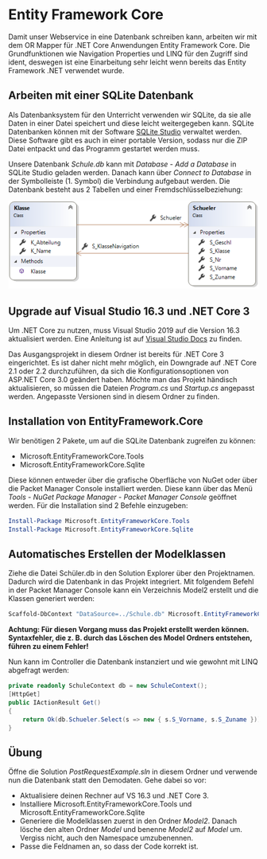 # Entity Framework Core
Damit unser Webservice in eine Datenbank schreiben kann, arbeiten wir mit dem OR Mapper für .NET Core Anwendungen
Entity Framework Core. Die Grundfunktionen wie Navigation Properties und LINQ für den Zugriff sind ident,
deswegen ist eine Einarbeitung sehr leicht wenn bereits das Entity Framework .NET verwendet wurde.

## Arbeiten mit einer SQLite Datenbank
Als Datenbanksystem für den Unterricht verwenden wir SQLite, da sie alle Daten in einer Datei speichert
und diese leicht weitergegeben kann. SQLite Datenbanken können mit der Software [SQLite Studio](https://sqlitestudio.pl/index.rvt?act=download)
verwaltet werden. Diese Software gibt es auch in einer portable Version, sodass nur die ZIP Datei entpackt
und das Programm gestartet werden muss.

Unsere Datenbank *Schule.db* kann mit *Database* - *Add a Database* in SQLite Studio geladen werden. Danach
kann über *Connect to Database* in der Symbolleiste (1. Symbol) die Verbindung aufgebaut werden. Die Datenbank
besteht aus 2 Tabellen und einer Fremdschlüsselbeziehung:

![](class_diagram.png)

## Upgrade auf Visual Studio 16.3 und .NET Core 3
Um .NET Core zu nutzen, muss Visual Studio 2019 auf die Version 16.3 aktualisiert werden. Eine Anleitung
ist auf [Visual Studio Docs](https://docs.microsoft.com/en-us/visualstudio/install/update-visual-studio?view=vs-2019)
zu finden.

Das Ausgangsprojekt in diesem Ordner ist bereits für .NET Core 3 eingerichtet. Es ist daher nicht mehr
möglich, ein Downgrade auf .NET Core 2.1 oder 2.2 durchzuführen, da sich die Konfigurationsoptionen von
ASP.NET Core 3.0 geändert haben. Möchte man das Projekt händisch aktualisieren, so müssen die Dateien
*Program.cs* und *Startup.cs* angepasst werden. Angepasste Versionen sind in diesem Ordner zu finden.

## Installation von EntityFramework.Core
Wir benötigen 2 Pakete, um auf die SQLite Datenbank zugreifen zu können:
- Microsoft.EntityFrameworkCore.Tools 
- Microsoft.EntityFrameworkCore.Sqlite

Diese können entweder über die grafische Oberfläche von NuGet oder über die Packet Manager Console
installiert werden. Diese kann über das Menü *Tools* - *NuGet Package Manager* - *Packet Manager Console*
geöffnet werden. Für die Installation sind 2 Befehle einzugeben:
```powershell
Install-Package Microsoft.EntityFrameworkCore.Tools 
Install-Package Microsoft.EntityFrameworkCore.Sqlite
```

## Automatisches Erstellen der Modelklassen
Ziehe die Datei Schüler.db in den Solution Explorer über den Projektnamen. Dadurch wird die Datenbank
in das Projekt integriert. Mit folgendem Befehl in der Packet Manager Console kann ein Verzeichnis
Model2 erstellt und die Klassen generiert werden:
```powershell
Scaffold-DbContext "DataSource=../Schule.db" Microsoft.EntityFrameworkCore.Sqlite -OutputDir Model2 -UseDatabaseNames
```

**Achtung: Für diesen Vorgang muss das Projekt erstellt werden können. Syntaxfehler, die z. B. durch
das Löschen des Model Ordners entstehen, führen zu einem Fehler!**

Nun kann im Controller die Datenbank instanziert und wie gewohnt mit LINQ abgefragt werden:
```c#
private readonly SchuleContext db = new SchuleContext();
[HttpGet]
public IActionResult Get()
{
    return Ok(db.Schueler.Select(s => new { s.S_Vorname, s.S_Zuname }));
}
```

## Übung
Öffne die Solution *PostRequestExample.sln* in diesem Ordner und verwende nun die Datenbank statt den Demodaten. Gehe dabei
so vor:
- Aktualisiere deinen Rechner auf VS 16.3 und .NET Core 3.
- Installiere Microsoft.EntityFrameworkCore.Tools und Microsoft.EntityFrameworkCore.Sqlite
- Generiere die Modelklassen zuerst in den Ordner *Model2*. Danach lösche den alten Ordner *Model* und
  benenne *Model2* auf *Model* um. Vergiss nicht, auch den Namespace umzubenennen.
- Passe die Feldnamen an, so dass der Code korrekt ist.
